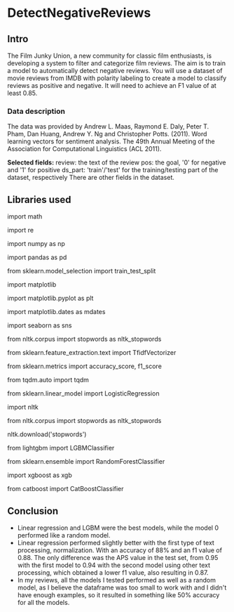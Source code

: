 # DetectNegativeReviews

## Intro
The Film Junky Union, a new community for classic film enthusiasts, is developing a system to filter and categorize film reviews. The aim is to train a model to automatically detect negative reviews. You will use a dataset of movie reviews from IMDB with polarity labeling to create a model to classify reviews as positive and negative. It will need to achieve an F1 value of at least 0.85.

### Data description
The data was provided by Andrew L. Maas, Raymond E. Daly, Peter T. Pham, Dan Huang, Andrew Y. Ng and Christopher Potts. (2011). Word learning vectors for sentiment analysis. The 49th Annual Meeting of the Association for Computational Linguistics (ACL 2011).

**Selected fields:**
review: the text of the review
pos: the goal, '0' for negative and '1' for positive
ds_part: 'train'/'test' for the training/testing part of the dataset, respectively
There are other fields in the dataset.

## Libraries used

import math

import re

import numpy as np

import pandas as pd

from sklearn.model_selection import train_test_split

import matplotlib

import matplotlib.pyplot as plt

import matplotlib.dates as mdates

import seaborn as sns

from nltk.corpus import stopwords as nltk_stopwords

from sklearn.feature_extraction.text import TfidfVectorizer

from sklearn.metrics import accuracy_score, f1_score

from tqdm.auto import tqdm

from sklearn.linear_model import LogisticRegression

import nltk

from nltk.corpus import stopwords as nltk_stopwords

nltk.download('stopwords')

from lightgbm import LGBMClassifier

from sklearn.ensemble import RandomForestClassifier

import xgboost as xgb

from catboost import CatBoostClassifier

## Conclusion

* Linear regression and LGBM were the best models, while the model 0 performed like a random model.
* Linear regression performed slightly better with the first type of text processing, normalization. With an accuracy of 88% and an f1 value of 0.88. The only difference was the APS value in the test set, from 0.95 with the first model to 0.94 with the second model using other text processing, which obtained a lower f1 value, also resulting in 0.87.
* In my reviews, all the models I tested performed as well as a random model, as I believe the dataframe was too small to work with and I didn't have enough examples, so it resulted in something like 50% accuracy for all the models.
